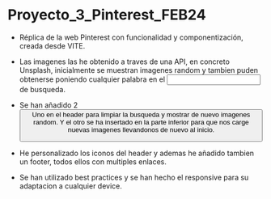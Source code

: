 # Proyecto_3_Pinterest_FEB24
- Réplica de la web Pinterest con funcionalidad y componentización, creada desde VITE.

- Las imagenes las he obtenido a traves de una API, en concreto Unsplash, inicialmente se muestran
  imagenes random y tambien puden obtenerse poniendo cualquier palabra en el <input> de busqueda.

- Se han añadido 2 <button>
   Uno en el header para limpiar la busqueda y mostrar de nuevo imagenes random.
   Y el otro se ha insertado en la parte inferior para que nos carge nuevas imagenes llevandonos de nuevo al inicio.

- He personalizado los iconos del header y ademas he añadido tambien un footer, todos ellos con multiples enlaces.

- Se han utilizado best practices y se han hecho el responsive para su adaptacion a cualquier device.
  
